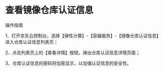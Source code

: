 
# 查看镜像仓库认证信息

操作指南

1、打开京东云控制台，选择【弹性计算】-【容器服务】-【镜像仓库认证信息】进入仓库认证信息列表页；

2、点击列表页上的【查看详情】按钮，弹出仓库认证信息详情页面；


3、仓库认证信息的密码将加密显示，以加强认证信息的安全性。
